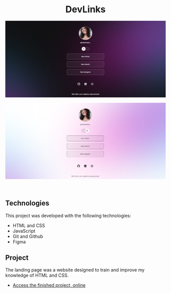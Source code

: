 <h1 align="center"> DevLinks </h1>

<p align="center">
  <img alt="Dark mode website" src="./assets/dark-site.png">
</p>

<p align="center">
  <img alt="Light mode website" src="./assets/light-site.png">
</p>

<br>

## Technologies

This project was developed with the following technologies:

- HTML and CSS
- JavaScript
- Git and Github
- Figma

##  Project

The landing page was a website designed to train and improve my knowledge of HTML and CSS.

- [Access the finished project, online](https://malufmatos-devlinks.netlify.app) 
